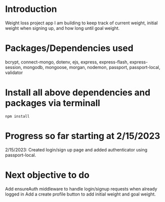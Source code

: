 # Introduction

Weight loss project app I am building to keep track of current weight, initial weight when signing up, and how long until goal weight. 


# Packages/Dependencies used

bcrypt, connect-mongo, dotenv, ejs, express, express-flash, express-session, mongodb, mongoose, morgan, nodemon, passport, passport-local, validator

# Install all above dependencies and packages via terminall

`npm install`


# Progress so far starting at 2/15/2023

2/15/2023: Created login/sign up page and added authenticator using passport-local. 


# Next objective to do

Add ensureAuth middleware to handle login/signup requests when already logged in
Add a create profile button to add initial weight and goal weight. 

